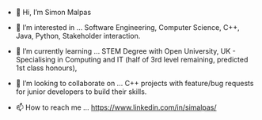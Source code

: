 - 👋 Hi, I’m Simon Malpas
- 👀 I’m interested in ...
Software Engineering, Computer Science, C++, Java, Python, Stakeholder interaction.

- 🌱 I’m currently learning ...
    STEM Degree with Open University, UK - Specialising in Computing and IT (half of 3rd level remaining, predicted 1st class honours),
    
- 💞️ I’m looking to collaborate on ...
    C++ projects with feature/bug requests for junior developers to build their skills.
- 📫 How to reach me ...
    https://www.linkedin.com/in/simalpas/

<!---
simalpas/simalpas is a ✨ special ✨ repository because its `README.md` (this file) appears on your GitHub profile.
You can click the Preview link to take a look at your changes.
--->
